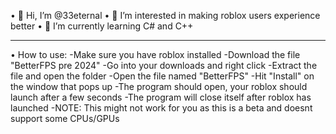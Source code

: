 • 👋 Hi, I’m @33eternal
• 👀 I’m interested in making roblox users experience better
• 🌱 I’m currently learning C# and C++
<!---
33eternal/33eternal is a ✨ special ✨ repository because its `README.md` (this file) appears on your GitHub profile.
You can click the Preview link to take a look at your changes.
--->
-------------------------------------------------------------
• How to use: -Make sure you have roblox installed
              -Download the file "BetterFPS pre 2024"
              -Go into your downloads and right click
              -Extract the file and open the folder
              -Open the file named "BetterFPS"
              -Hit "Install" on the window that pops up
              -The program should open, your roblox should
               launch after a few seconds
              -The program will close itself after roblox
               has launched
              -NOTE: This might not work for you as this is
                     a beta and doesnt support some CPUs/GPUs
